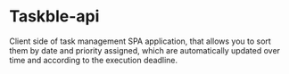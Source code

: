# Taskble-api

Client side of task management SPA application, that allows you to sort them by date and priority assigned, which are automatically updated over time and according to the execution deadline.
